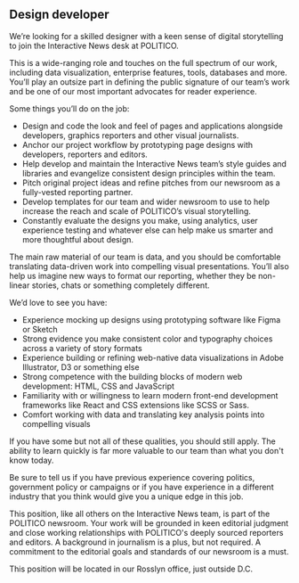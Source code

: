 ## Design developer

We’re looking for a skilled designer with a keen sense of digital storytelling to join the Interactive News desk at POLITICO.

This is a wide-ranging role and touches on the full spectrum of our work, including data visualization, enterprise features, tools, databases and more. You’ll play an outsize part in defining the public signature of our team’s work and be one of our most important advocates for reader experience.

Some things you’ll do on the job:

- Design and code the look and feel of pages and applications alongside developers, graphics reporters and other visual journalists.
- Anchor our project workflow by prototyping page designs with developers, reporters and editors.
- Help develop and maintain the Interactive News team’s style guides and libraries and evangelize consistent design principles within the team.
- Pitch original project ideas and refine pitches from our newsroom as a fully-vested reporting partner.
- Develop templates for our team and wider newsroom to use to help increase the reach and scale of POLITICO’s visual storytelling.
- Constantly evaluate the designs you make, using analytics, user experience testing and whatever else can help make us smarter and more thoughtful about design.

The main raw material of our team is data, and you should be comfortable translating data-driven work into compelling visual presentations. You’ll also help us imagine new ways to format our reporting, whether they be non-linear stories, chats or something completely different.

We’d love to see you have:

- Experience mocking up designs using prototyping software like Figma or Sketch
- Strong evidence you make consistent color and typography choices across a variety of story formats
- Experience building or refining web-native data visualizations in Adobe Illustrator, D3 or something else
- Strong competence with the building blocks of modern web development: HTML, CSS and JavaScript
- Familiarity with or willingness to learn modern front-end development frameworks like React and CSS extensions like SCSS or Sass.
- Comfort working with data and translating key analysis points into compelling visuals


If you have some but not all of these qualities, you should still apply. The ability to learn quickly is far more valuable to our team than what you don't know today.

Be sure to tell us if you have previous experience covering politics, government policy or campaigns or if you have experience in a different industry that you think would give you a unique edge in this job.

This position, like all others on the Interactive News team, is part of the POLITICO newsroom. Your work will be grounded in keen editorial judgment and close working relationships with POLITICO's deeply sourced reporters and editors. A background in journalism is a plus, but not required. A commitment to the editorial goals and standards of our newsroom is a must.

This position will be located in our Rosslyn office, just outside D.C.
